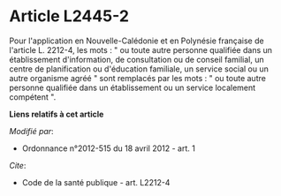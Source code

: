 # Article L2445-2

Pour l'application en Nouvelle-Calédonie et en Polynésie française de l'article L. 2212-4, les mots : " ou toute autre
personne qualifiée dans un établissement d'information, de consultation ou de conseil familial, un centre de planification ou
d'éducation familiale, un service social ou un autre organisme agréé " sont remplacés par les mots : " ou toute autre
personne qualifiée dans un établissement ou un service localement compétent ".

**Liens relatifs à cet article**

_Modifié par_:

  - Ordonnance n°2012-515 du 18 avril 2012 - art. 1

_Cite_:

  - Code de la santé publique - art. L2212-4
